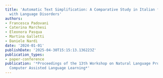 ```yaml
---
title: 'Automatic Text Simplification: A Comparative Study in Italian for Children
  with Language Disorders'
authors:
- Francesca Padovani
- Caterina Marchesi
- Eleonora Pasqua
- Martina Galletti
- Daniele Nardi
date: '2024-01-01'
publishDate: '2025-04-30T15:15:13.136223Z'
publication_types:
- paper-conference
publication: '*Proceedings of the 13th Workshop on Natural Language Processing for
  Computer Assisted Language Learning*'
---
```

